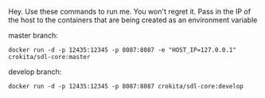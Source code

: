 Hey. Use these commands to run me. You won't regret it.
Pass in the IP of the host to the containers that are being created as an environment variable

master branch:

```docker run -d -p 12435:12345 -p 8087:8087 -e "HOST_IP=127.0.0.1" crokita/sdl-core:master```

develop branch:

```docker run -d -p 12435:12345 -p 8087:8087 crokita/sdl-core:develop```